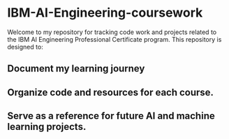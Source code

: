 # IBM-AI-Engineering-coursework

Welcome to my repository for tracking code work and projects related to the IBM AI Engineering Professional Certificate program. This repository is designed to:

## Document my learning journey
## Organize code and resources for each course.
## Serve as a reference for future AI and machine learning projects.
